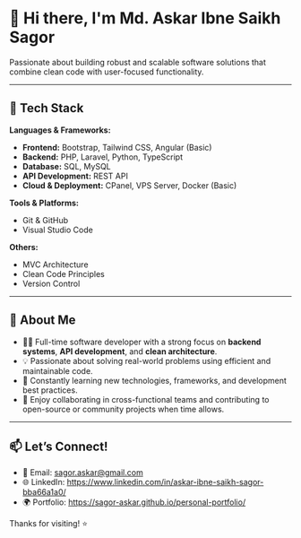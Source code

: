 # 👋 Hi there, I'm Md. Askar Ibne Saikh Sagor

Passionate about building robust and scalable software solutions that combine clean code with user-focused functionality. 

---
## 🔧 Tech Stack

**Languages & Frameworks:**
- **Frontend:** Bootstrap, Tailwind CSS, Angular (Basic)
- **Backend:** PHP, Laravel, Python, TypeScript
- **Database:** SQL, MySQL
- **API Development:** REST API
- **Cloud & Deployment:** CPanel, VPS Server, Docker (Basic)

**Tools & Platforms:**
- Git & GitHub
- Visual Studio Code

**Others:**
- MVC Architecture
- Clean Code Principles
- Version Control 

---

## 🚀 About Me

- 👨‍💻 Full-time software developer with a strong focus on **backend systems**, **API development**, and **clean architecture**.
- 💡 Passionate about solving real-world problems using efficient and maintainable code.
- 🔁 Constantly learning new technologies, frameworks, and development best practices.
- 🤝 Enjoy collaborating in cross-functional teams and contributing to open-source or community projects when time allows.

---

## 📫 Let’s Connect!

- 📧 Email: sagor.askar@gmail.com  
- 🌐 LinkedIn: https://www.linkedin.com/in/askar-ibne-saikh-sagor-bba66a1a0/   
- 🌍 Portfolio: https://sagor-askar.github.io/personal-portfolio/

Thanks for visiting! ⭐️
